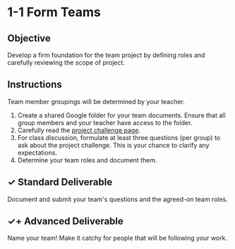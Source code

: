 # 1-1 Form Teams

## Objective

Develop a firm foundation for the team project by defining roles and carefully reviewing the scope of project.

## Instructions

Team member groupings will be determined by your teacher.

1. Create a shared Google folder for your team documents. Ensure that all group members and your teacher have access to the folder.
2. Carefully read the [project challenge page](../../project-challenge.md).
3. For class discussion, formulate at least three questions \(per group\) to ask about the project challenge. This is your chance to clarify any expectations.
4. Determine your team roles and document them.

## ✓ Standard Deliverable

Document and submit your team's questions and the agreed-on team roles.

## ✓+ Advanced Deliverable

Name your team! Make it catchy for people that will be following your work.

